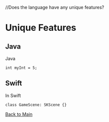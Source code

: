 //Does the language have any unique features?
# Unique Features

## Java

Java 

```
int myInt = 5;

```

## Swift

In Swift 

```
class GameScene: SKScene {}

```

[Back to Main](README.md/#properties)


